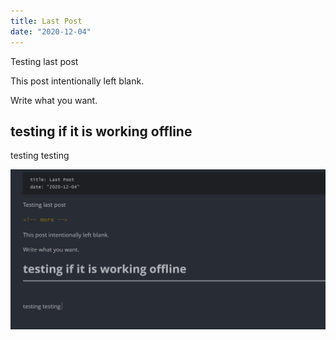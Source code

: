 ```yaml
---
title: Last Post
date: "2020-12-04"
---
```


Testing last post

<!-- more -->

This post intentionally left blank.

Write what you want.

## testing if it is working offline



testing testing 

![image-20201204134739137](second-post.assets/image-20201204134739137.png)
